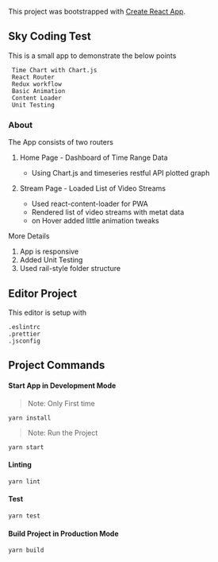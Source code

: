 This project was bootstrapped with [Create React App](https://github.com/facebook/create-react-app).

## Sky Coding Test

This is a small app to demonstrate the below points

```
 Time Chart with Chart.js
 React Router
 Redux workflow
 Basic Animation
 Content Loader
 Unit Testing
```

### About

The App consists of two routers

1. Home Page - Dashboard of Time Range Data

   - Using Chart.js and timeseries restful API plotted graph

2. Stream Page - Loaded List of Video Streams

   - Used react-content-loader for PWA
   - Rendered list of video streams with metat data
   - on Hover added little animation tweaks

More Details

1. App is responsive
2. Added Unit Testing
3. Used rail-style folder structure

## Editor Project

This editor is setup with

```
.eslintrc
.prettier
.jsconfig
```

## Project Commands

#### Start App in Development Mode

> Note: Only First time

```
yarn install

```

> Note: Run the Project

```
yarn start

```

#### Linting

```
yarn lint

```

#### Test

```
yarn test

```

#### Build Project in Production Mode

```
yarn build

```
